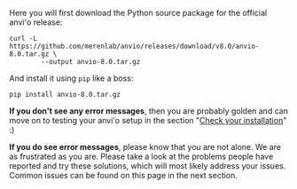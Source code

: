 Here you will first download the Python source package for the official anvi'o release:

```
curl -L https://github.com/merenlab/anvio/releases/download/v8.0/anvio-8.0.tar.gz \
        --output anvio-8.0.tar.gz
```

And install it using `pip` like a boss:

```
pip install anvio-8.0.tar.gz
```

**If you don't see any error messages**, then you are probably golden and can move on to testing your anvi'o setup in the section "[Check your installation](#6-check-your-installation)" :)

**If you do see error messages**, please know that you are not alone. We are as frustrated as you are. Please take a look at the problems people have reported and try these solutions, which will most likely address your issues. Common issues can be found on this page in the next section.